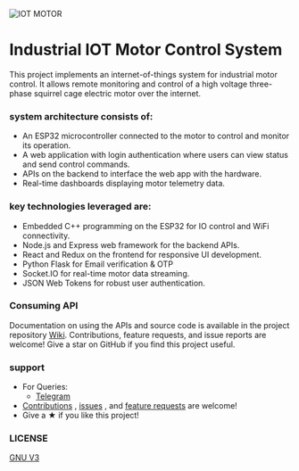 ![IOT MOTOR](https://cdn.everythingrf.com/live/Qorvo-IoT-community-erf_636630943594110802.jpg)

# Industrial IOT Motor Control System
This project implements an internet-of-things system for industrial motor control. It allows remote monitoring and control of a high voltage three-phase squirrel cage electric motor over the internet.

### system architecture consists of:

- An ESP32 microcontroller connected to the motor to control and monitor its operation.
- A web application with login authentication where users can view status and send control commands.
- APIs on the backend to interface the web app with the hardware.
- Real-time dashboards displaying motor telemetry data.

### key technologies leveraged are:

- Embedded C++ programming on the ESP32 for IO control and WiFi connectivity.
- Node.js and Express web framework for the backend APIs.
- React and Redux on the frontend for responsive UI development.
- Python Flask for Email verification & OTP
- Socket.IO for real-time motor data streaming.
- JSON Web Tokens for robust user authentication.


### Consuming API

Documentation on using the APIs and source code is available in the project repository  [Wiki](https://github.com/n1lby73/industrial-IOT/wiki). Contributions, feature requests, and issue reports are welcome! Give a star on GitHub if you find this project useful.


### support
- For Queries: 
  - [Telegram](https://t.me/n1lby73)
- [Contributions](https://github.com/n1lby73/industrial-IOT/pulls) , [issues](https://github.com/n1lby73/industrial-IOT/issues) , and [feature requests](https://github.com/n1lby73/industrial-IOT/discussions) are welcome!
- Give a ★ if you like this project!

### LICENSE
[GNU V3](LICENSE)
